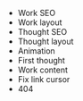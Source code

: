 - Work SEO
- Work layout
- Thought SEO
- Thought layout
- Animation
- First thought
- Work content
- Fix link cursor
- 404
